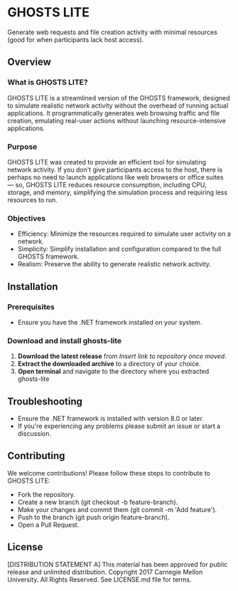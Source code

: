 # GHOSTS LITE

Generate web requests and file creation activity with minimal resources (good for when participants lack host access).

## Overview

### What is GHOSTS LITE?
GHOSTS LITE is a streamlined version of the GHOSTS framework, designed to simulate realistic network activity without the overhead of running actual applications. It programmatically generates web browsing traffic and file creation, emulating real-user actions without launching resource-intensive applications.

### Purpose
GHOSTS LITE was created to provide an efficient tool for simulating network activity. If you don't give participants access to the host, there is perhaps no need to launch applications like web browsers or office suites — so, GHOSTS LITE reduces resource consumption, including CPU, storage, and memory, simplifying the simulation process and requiring less resources to run.

### Objectives
- Efficiency: Minimize the resources required to simulate user activity on a network.
- Simplicity: Simplify installation and configuration compared to the full GHOSTS framework.
- Realism: Preserve the ability to generate realistic network activity.

## Installation

### Prerequisites
- Ensure you have the .NET framework installed on your system.

### Download and install ghosts-lite

1. **Download the latest release** from *Insert link to repository once moved*.
2. **Extract the downloaded archive** to a directory of your choice.
3. **Open terminal** and navigate to the directory where you extracted ghosts-lite

## Troubleshooting

- Ensure the .NET framework is installed with version 8.0 or later.
- If you're experiencing any problems please submit an issue or start a discussion.

## Contributing

We welcome contributions! Please follow these steps to contribute to GHOSTS LITE:

- Fork the repository.
- Create a new branch (git checkout -b feature-branch).
- Make your changes and commit them (git commit -m 'Add feature').
- Push to the branch (git push origin feature-branch).
- Open a Pull Request.

## License

[DISTRIBUTION STATEMENT A] This material has been approved for public release and unlimited distribution. 
Copyright 2017 Carnegie Mellon University. All Rights Reserved. See LICENSE.md file for terms.

